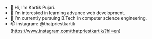 - 👋 Hi, I’m Kartik Pujari.
- 👀 I’m interested in learning advance web development.
- 🌱 I’m currently pursuing B.Tech in computer science engineering.
- 📫 instagram: @thatpriestkartik (https://www.instagram.com/thatpriestkartik/?hl=en)

<!---
ThatPriestKartik/ThatPriestKartik is a ✨ special ✨ repository because its `README.md` (this file) appears on your GitHub profile.
You can click the Preview link to take a look at your changes.
--->
